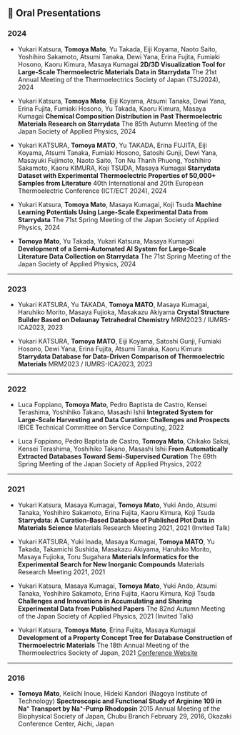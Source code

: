 
## 🎤 Oral Presentations



### 2024

- Yukari Katsura, **Tomoya Mato**, Yu Takada, Eiji Koyama, Naoto Saito, Yoshihiro Sakamoto, Atsumi Tanaka, Dewi Yana, Erina Fujita, Fumiaki Hosono, Kaoru Kimura, Masaya Kumagai
  **2D/3D Visualization Tool for Large-Scale Thermoelectric Materials Data in Starrydata**
  The 21st Annual Meeting of the Thermoelectrics Society of Japan (TSJ2024), 2024

- Yukari Katsura, **Tomoya Mato**, Eiji Koyama, Atsumi Tanaka, Dewi Yana, Erina Fujita, Fumiaki Hosono, Yu Takada, Kaoru Kimura, Masaya Kumagai
  **Chemical Composition Distribution in Past Thermoelectric Materials Research on Starrydata**
  The 85th Autumn Meeting of the Japan Society of Applied Physics, 2024

- Yukari KATSURA, **Tomoya MATO**, Yu TAKADA, Erina FUJITA, Eiji Koyama, Atsumi Tanaka, Fumiaki Hosono, Satoshi Gunji, Dewi Yana, Masayuki Fujimoto, Naoto Saito, Ton Nu Thanh Phuong, Yoshihiro Sakamoto, Kaoru KIMURA, Koji TSUDA, Masaya Kumagai
  **Starrydata Dataset with Experimental Thermoelectric Properties of 50,000+ Samples from Literature**
  40th International and 20th European Thermoelectric Conference (ICT/ECT 2024), 2024

- Yukari Katsura, **Tomoya Mato**, Masaya Kumagai, Koji Tsuda
  **Machine Learning Potentials Using Large-Scale Experimental Data from Starrydata**
  The 71st Spring Meeting of the Japan Society of Applied Physics, 2024

- **Tomoya Mato**, Yu Takada, Yukari Katsura, Masaya Kumagai
  **Development of a Semi-Automated AI System for Large-Scale Literature Data Collection on Starrydata**
  The 71st Spring Meeting of the Japan Society of Applied Physics, 2024

---

### 2023

- Yukari KATSURA, Yu TAKADA, **Tomoya MATO**, Masaya Kumagai, Haruhiko Morito, Masaya Fujioka, Masakazu Akiyama
  **Crystal Structure Builder Based on Delaunay Tetrahedral Chemistry**
  MRM2023 / IUMRS-ICA2023, 2023

- Yukari KATSURA, **Tomoya MATO**, Eiji Koyama, Satoshi Gunji, Fumiaki Hosono, Dewi Yana, Erina Fujita, Atsumi Tanaka, Kaoru Kimura
  **Starrydata Database for Data-Driven Comparison of Thermoelectric Materials**
  MRM2023 / IUMRS-ICA2023, 2023

---

### 2022

- Luca Foppiano, **Tomoya Mato**, Pedro Baptista de Castro, Kensei Terashima, Yoshihiko Takano, Masashi Ishii
  **Integrated System for Large-Scale Harvesting and Data Curation: Challenges and Prospects**
  IEICE Technical Committee on Service Computing, 2022

- Luca Foppiano, Pedro Baptista de Castro, **Tomoya Mato**, Chikako Sakai, Kensei Terashima, Yoshihiko Takano, Masashi Ishii
  **From Automatically Extracted Databases Toward Semi-Supervised Curation**
  The 69th Spring Meeting of the Japan Society of Applied Physics, 2022

---

### 2021

- Yukari Katsura, Masaya Kumagai, **Tomoya Mato**, Yuki Ando, Atsumi Tanaka, Yoshihiro Sakamoto, Erina Fujita, Kaoru Kimura, Koji Tsuda
  **Starrydata: A Curation-Based Database of Published Plot Data in Materials Science**
  Materials Research Meeting 2021, 2021 (Invited Talk)

- Yukari KATSURA, Yuki Inada, Masaya Kumagai, **Tomoya MATO**, Yu Takada, Takamichi Sushida, Masakazu Akiyama, Haruhiko Morito, Masaya Fujioka, Toru Sugahara
  **Materials Informatics for the Experimental Search for New Inorganic Compounds**
  Materials Research Meeting 2021, 2021

- Yukari Katsura, Masaya Kumagai, **Tomoya Mato**, Yuki Ando, Atsumi Tanaka, Yoshihiro Sakamoto, Erina Fujita, Kaoru Kimura, Koji Tsuda
  **Challenges and Innovations in Accumulating and Sharing Experimental Data from Published Papers**
  The 82nd Autumn Meeting of the Japan Society of Applied Physics, 2021 (Invited Talk)

- Yukari Katsura, **Tomoya Mato**, Erina Fujita, Masaya Kumagai
  **Development of a Property Concept Tree for Database Construction of Thermoelectric Materials**
  The 18th Annual Meeting of the Thermoelectrics Society of Japan, 2021
  [Conference Website](https://www.thermoelectrics.jp/conference.html)

---

### 2016

- **Tomoya Mato**, Keiichi Inoue, Hideki Kandori (Nagoya Institute of Technology)
  **Spectroscopic and Functional Study of Arginine 109 in Na⁺ Transport by Na⁺-Pump Rhodopsin**
  2015 Annual Meeting of the Biophysical Society of Japan, Chubu Branch
  February 29, 2016, Okazaki Conference Center, Aichi, Japan
